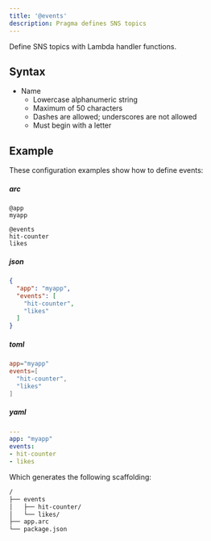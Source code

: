 ```yaml
---
title: '@events'
description: Pragma defines SNS topics
---
```


 Define SNS topics with Lambda handler functions.

## Syntax

- Name
  - Lowercase alphanumeric string
  - Maximum of 50 characters
  - Dashes are allowed; underscores are not allowed
  - Must begin with a letter

## Example

These configuration examples show how to define events:


<h5>arc</h5>

```arc
@app
myapp

@events
hit-counter
likes
```

<h5>json</h5>

```json
{
  "app": "myapp",
  "events": [
    "hit-counter",
    "likes"
  ]
}
```

<h5>toml</h5>

```toml
app="myapp"
events=[
  "hit-counter",
  "likes"
]
```

<h5>yaml</h5>

```yaml
---
app: "myapp"
events:
- hit-counter
- likes
```

Which generates the following scaffolding:

```bash
/
├── events
│   ├── hit-counter/
│   └── likes/
├── app.arc
└── package.json
```
